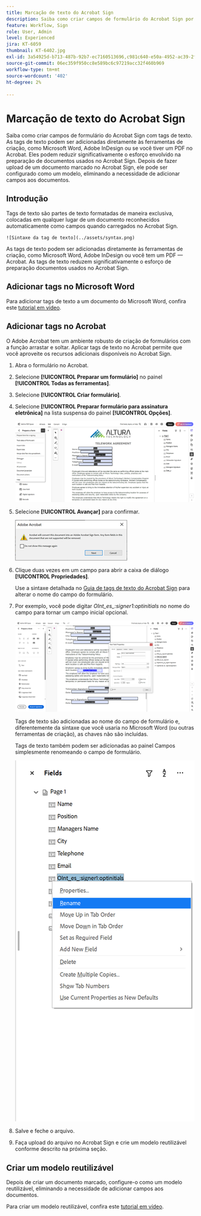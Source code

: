 ```yaml
---
title: Marcação de texto do Acrobat Sign
description: Saiba como criar campos de formulário do Acrobat Sign por marcação de texto
feature: Workflow, Sign
role: User, Admin
level: Experienced
jira: KT-6059
thumbnail: KT-6402.jpg
exl-id: 3a54925d-b713-487b-92b7-ec7160513696,c981c640-e50a-4952-ac39-2f90d6d0cf08
source-git-commit: 06ec359f950cc8e589bc6c97219acc32f460b969
workflow-type: tm+mt
source-wordcount: '402'
ht-degree: 2%

---
```


# Marcação de texto do Acrobat Sign

Saiba como criar campos de formulário do Acrobat Sign com tags de texto. As tags de texto podem ser adicionadas diretamente às ferramentas de criação, como Microsoft Word, Adobe InDesign ou se você tiver um PDF no Acrobat. Eles podem reduzir significativamente o esforço envolvido na preparação de documentos usados no Acrobat Sign. Depois de fazer upload de um documento marcado no Acrobat Sign, ele pode ser configurado como um modelo, eliminando a necessidade de adicionar campos aos documentos.

## Introdução

Tags de texto são partes de texto formatadas de maneira exclusiva, colocadas em qualquer lugar de um documento
reconhecidos automaticamente como campos quando carregados no Acrobat Sign.

    ![Sintaxe da tag de texto](../assets/syntax.png)

As tags de texto podem ser adicionadas diretamente às ferramentas de criação, como Microsoft Word, Adobe InDesign ou
você tem um PDF — Acrobat. As tags de texto reduzem significativamente o esforço de preparação
documentos usados no Acrobat Sign.

## Adicionar tags no Microsoft Word

Para adicionar tags de texto a um documento do Microsoft Word, confira este [tutorial em vídeo](text-tagging-word.md).

## Adicionar tags no Acrobat

O Adobe Acrobat tem um ambiente robusto de criação de formulários com a função arrastar e soltar. Aplicar tags de texto no Acrobat permite que você aproveite os recursos adicionais disponíveis no Acrobat Sign.

1. Abra o formulário no Acrobat.

1. Selecione **[!UICONTROL Preparar um formulário]** no painel **[!UICONTROL Todas as ferramentas]**.

1. Selecione **[!UICONTROL Criar formulário]**.

1. Selecione **[!UICONTROL Preparar formulário para assinatura eletrônica]** na lista suspensa do painel **[!UICONTROL Opções]**.

   ![Preparar formulário para assinatura eletrônica](../assets/tag-prepare-e-signing.png)

1. Selecione **[!UICONTROL Avançar]** para confirmar.

   ![Confirmar conversão de campos](../assets/tag-confirm.png)

1. Clique duas vezes em um campo para abrir a caixa de diálogo **[!UICONTROL Propriedades]**.

   Use a sintaxe detalhada no [Guia de tags de texto do Acrobat Sign](https://helpx.adobe.com/br/sign/using/text-tag.html) para alterar o nome do campo do formulário.

1. Por exemplo, você pode digitar *OInt_es_:signer1:optinitials* no nome do campo para tornar um campo inicial opcional.

   ![Alterar nome de campo](../assets/tag-opt-initials.png)

   Tags de texto são adicionadas ao nome do campo de formulário e, diferentemente da sintaxe que você usaria no Microsoft Word (ou outras ferramentas de criação), as chaves não são incluídas.

   Tags de texto também podem ser adicionadas ao painel Campos simplesmente renomeando o campo de formulário.

   ![Renomear no painel de campos](../assets/tag-rename.png)

1. Salve e feche o arquivo.

1. Faça upload do arquivo no Acrobat Sign e crie um modelo reutilizável conforme descrito na próxima seção.

## Criar um modelo reutilizável

Depois de criar um documento marcado, configure-o como um modelo reutilizável, eliminando a necessidade de adicionar campos aos documentos.

Para criar um modelo reutilizável, confira este [tutorial em vídeo](../sign-advanced-users/create-a-template.md).
